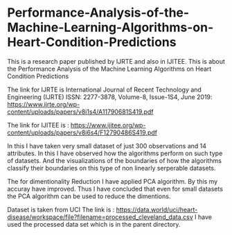 # Performance-Analysis-of-the-Machine-Learning-Algorithms-on-Heart-Condition-Predictions
This is a research paper published by IJRTE and also in IJITEE. This is about the Performance Analysis of the Machine Learning Algorithms on Heart Condition Predictions

The link for IJRTE is International Journal of Recent Technology and Engineering (IJRTE) ISSN: 2277-3878, Volume-8, Issue-1S4, June 2019:
https://www.ijrte.org/wp-content/uploads/papers/v8i1s4/A11790681S419.pdf

The link for IJITEE is :
https://www.ijitee.org/wp-content/uploads/papers/v8i6s4/F12790486S419.pdf

In this I have taken very small dataset of just 300 observations and 14 attributes. In this I have observed how the algorithms perform on such type of datasets. And the visualizations of the boundaries of how the algorithms classify their boundaries on this type of non linearly serperable datasets.

The for dimentionality Reduction I have applied PCA algorithm. By this my accuray have improved. Thus I have concluded that even for small datasets the PCA algorithm can be used to reduce the dimentions.

Dataset is taken from UCI The link is :
https://data.world/uci/heart-disease/workspace/file?filename=processed_cleveland_data.csv
I have used the processed data set which is in the parent directory.

